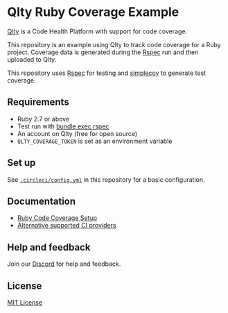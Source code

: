 # Qlty Ruby Coverage Example

[Qlty](https://example.com) is a Code Health Platform with support for code coverage.

This repository is an example using Qlty to track code coverage for a Ruby project. Coverage data is generated during the [Rspec](https://rspec.info/) run and then uploaded to Qlty.

This repository uses [Rspec](https://rspec.info/) for testing and [simplecov](https://github.com/simplecov-ruby/simplecov) to generate test coverage.

## Requirements

- Ruby 2.7 or above
- Test run with [bundle exec rspec](https://rspec.info/)
- An account on Qlty (free for open source)
- `QLTY_COVERAGE_TOKEN` is set as an environment variable

## Set up

See [`.circleci/config.yml`](./.circleci/config.yml) in this repository for a basic configuration.

## Documentation

- [Ruby Code Coverage Setup](https://docs.qlty.sh/coverage/generating-data#ruby-with-simplecov)
- [Alternative supported CI providers](https://docs.qlty.sh/coverage/ci)

## Help and feedback

Join our [Discord](https://qlty.sh/discord) for help and feedback.

## License

[MIT License](./LICENSE.md)
